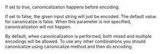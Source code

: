If set to true, canonicalization happens before encoding.

If set to false, the given input string will just be encoded. The default value for canonicalize is false. When this parameter is not specified, canonicalization will not happen.

By default, when canonicalization is performed, both mixed and multiple encodings will be allowed. To use any other combinations you should canonicalize using canonicalize method and then do encoding.